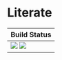 # Literate

| **Build Status**                                                  |
|:----------------------------------------------------------------- |
| [![][travis-img]][travis-url] [![][coveralls-img]][coveralls-url] |

[travis-img]: https://travis-ci.org/Paveloom/SCATS.jl.svg?branch=master
[travis-url]: https://travis-ci.org/Paveloom/SCATS.jl

[coveralls-img]: https://coveralls.io/repos/github/Paveloom/SCATS.jl/badge.svg?branch=master
[coveralls-url]: https://coveralls.io/github/Paveloom/SCATS.jl